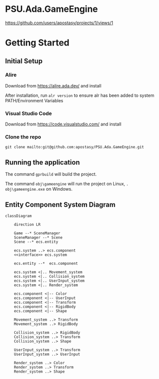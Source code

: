 # PSU.Ada.GameEngine

https://github.com/users/apostasy/projects/1/views/1

# Getting Started
## Initial Setup
### Alire
Download from https://alire.ada.dev/ and install

After installation, run `alr version` to ensure alr has been added to system PATH/Environment Variables

### Visual Studio Code
Download from https://code.visualstudio.com/ and install

### Clone the repo

`git clone mailto:git@github.com:apostasy/PSU.Ada.GameEngine.git`

## Running the application

The command `gprbuild` will build the project.

The command `obj\gameengine` will run the project on Linux, `. obj\gameengine.exe` on Windows.

## Entity Component System Diagram


```mermaid
classDiagram

    direction LR

    Game --* SceneManager
    SceneManager --* Scene
    Scene --* ecs.entity

    ecs.system ..> ecs.component 
    <<interface>> ecs.system

    ecs.entity --*  ecs.component

    ecs.system <|.. Movement_system
    ecs.system <|.. Collision_system
    ecs.system <|.. UserInput_system
    ecs.system <|.. Render_system

    ecs.component <|-- Color
    ecs.component <|-- UserInput
    ecs.component <|-- Transform
    ecs.component <|-- RigidBody
    ecs.component <|-- Shape

    Movement_system ..> Transform
    Movement_system ..> RigidBody
    
    Collision_system ..> RigidBody
    Collision_system ..> Transform
    Collision_system ..> Shape

    UserInput_system ..> Transform
    UserInput_system ..> UserInput

    Render_system ..> Color
    Render_system ..> Transform
    Render_system ..> Shape


```
